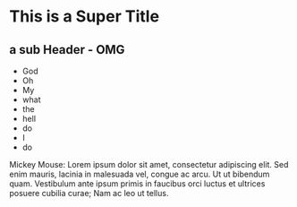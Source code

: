 # This is a Super Title

## a sub Header - OMG

* God
* Oh 
* My
* what
* the
* hell 
* do
* I 
* do

Mickey Mouse: 
Lorem ipsum dolor sit amet, consectetur adipiscing elit. Sed enim mauris, lacinia in malesuada vel, congue ac arcu. Ut ut bibendum quam. Vestibulum ante ipsum primis in faucibus orci luctus et ultrices posuere cubilia curae; Nam ac leo ut tellus.  
